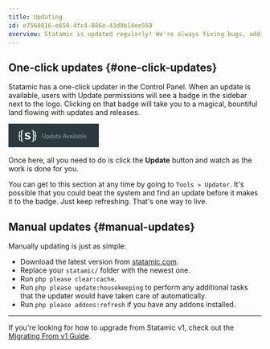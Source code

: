 ```yaml
---
title: Updating
id: e7560816-e650-4fc4-886e-43d9b14ee558
overview: Statamic is updated regularly! We're always fixing bugs, adding features, and playing hopscotch. You can keep an eye on the [Changelog](https://statamic.com/changelog) or your Control Panel sidebar to see when new updates are available.
---
```


## One-click updates {#one-click-updates}

Statamic has a one-click updater in the Control Panel. When an update is available, users with Update permissions will see a badge in the sidebar next to the logo. Clicking on that badge will take you to a magical, bountiful land flowing with updates and releases.

<div class="screenshot">
		<img src="/assets/img/screenshots/update-available.png">
</div>

Once here, all you need to do is click the **Update** button and watch as the work is done for you.

You can get to this section at any time by going to `Tools » Updater`. It's possible that you could beat the system and find an update before it makes it to the badge. Just keep refreshing. That's one way to live.

## Manual updates {#manual-updates}

Manually updating is just as simple:

- Download the latest version from [statamic.com](http://statamic.com).
- Replace your `statamic/` folder with the newest one.
- Run `php please clear:cache`.
- Run `php please update:housekeeping` to perform any additional tasks that the updater would have taken care of automatically.
- Run `php please addons:refresh` if you have any addons installed.

---

If you're looking for how to upgrade from Statamic v1, check out the [Migrating From v1 Guide](/migrating).
